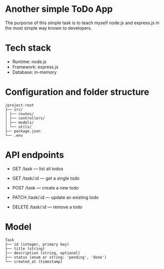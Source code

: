 # Another simple ToDo App

The purporse of this simple task is to teach myself node.js and express.js in the most simple way known to developers.

# Tech stack

- Runtime: node.js
- Framework: express.js
- Database: in-memory

# Configuration and folder structure

```
/project-root
├── src/
│ ├── routes/
│ ├── controllers/
│ ├── models/
│ └── utils/
├── package.json
└── .env
```

# API endpoints

- GET /task — list all todos

- GET /task/:id — get a single todo

- POST /task — create a new todo

- PATCH /task/:id — update an existing todo

- DELETE /task/:id — remove a todo

# Model

```
Task
├── id (integer, primary key)
├── title (string)
├── description (string, optional)
├── status (enum or string: 'pending', 'done')
└── created_at (timestamp)
```
